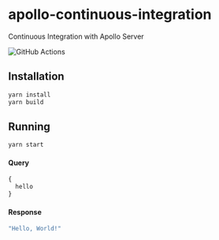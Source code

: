 # apollo-continuous-integration
Continuous Integration with Apollo Server

![GitHub Actions](https://github.com/nih0n/apollo-continuous-integration/workflows/Release/badge.svg)

## Installation
```bash
yarn install
yarn build
```

## Running
```bash
yarn start
```

#### Query
```graphql
{
  hello
}
```

#### Response
```graphql
"Hello, World!"
```
